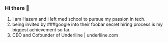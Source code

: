 ### Hi there 👋
1. I am Hazem and i left med school to pursue my passion in tech.
2. being invited by ###google into their foobar secret hiring process is my biggest achievement so far.
3. CEO and Cofounder of Underliine | underliine.com
